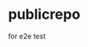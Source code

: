 # publicrepo
for e2e test













































































































































































































































































































































































































































































































































































































































































































































































































































































































































































































































































































































































































































































































































































































































































































































































































































































































































































































































































































































































































































































































































































































































































































































































































































































































































































































































































































































































































































































































































































































































































































































































































































































































































































































































































































































































































































































































































































































































































































































































































































































































































































































































































































































































































































